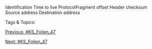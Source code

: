 Identification
Time to live ProtocolFragment offset
Header checksum
Source address
Destination address

   Tags & Topics:
   

[Previous: #KS_Folien_47](KS_Folien_47.md)

[Next: #KS_Folien_47](KS_Folien_47.md)